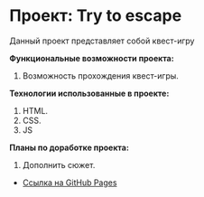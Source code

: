 # **Проект: Try to escape**

Данный проект представляет собой квест-игру

**Функциональные возможности проекта:**
1. Возможность прохождения квест-игры.

**Технологии использованные в проекте:**
1. HTML.
2. CSS.
3. JS

**Планы по доработке проекта:**
1. Дополнить сюжет.

* [Ссылка на GitHub Pages](https://hedgehogscodes.github.io/how-to-learn/)

